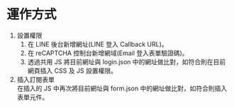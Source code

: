# 運作方式
1. 設置權限  
    1. 在 LINE 後台新增網址(LINE 登入 Callback URL)。
    1. 在 reCAPTCHA 控制台新增網域(Email 登入表單驗證碼)。
    1. 透過共用 JS 將目前網址與 login.json 中的網址做比對，如符合則在目前網頁插入 CSS 及 JS 設置權限。
1. 插入訂閱表單  
在插入的 JS 中再次將目前網址與 form.json 中的網址做比對，如符合則插入表單元件。